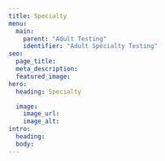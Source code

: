 ```yaml
---
title: Specialty
menu:
  main:
    parent: "Adult Testing"
    identifier: "Adult Specialty Testing"
seo:
  page_title:
  meta_description:
  featured_image:
hero:
  heading: Specialty

  image:
    image_url:
    image_alt:
intro:
  heading:
  body:
---
```

